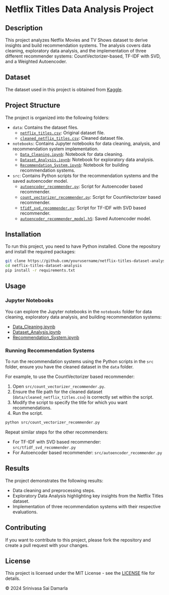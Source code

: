 # Netflix Titles Data Analysis Project

## Description
This project analyzes Netflix Movies and TV Shows dataset to derive insights and build recommendation systems. The analysis covers data cleaning, exploratory data analysis, and the implementation of three different recommender systems: CountVectorizer-based, TF-IDF with SVD, and a Weighted Autoencoder.

## Dataset
The dataset used in this project is obtained from [Kaggle](https://www.kaggle.com/datasets/rahulvyasm/netflix-movies-and-tv-shows).

## Project Structure
The project is organized into the following folders:
- `data`: Contains the dataset files.
  - [`netflix_titles.csv`](data/netflix_titles.csv): Original dataset file.
  - [`cleaned_netflix_titles.csv`](data/cleaned_netflix_titles.csv): Cleaned dataset file.
- `notebooks`: Contains Jupyter notebooks for data cleaning, analysis, and recommendation system implementation.
  - [`Data_Cleaning.ipynb`](notebooks/Data_Cleaning.ipynb): Notebook for data cleaning.
  - [`Dataset_Analysis.ipynb`](notebooks/Dataset_Analysis.ipynb): Notebook for exploratory data analysis.
  - [`Recommendation_System.ipynb`](notebooks/Recommendation_System.ipynb): Notebook for building recommendation systems.
- `src`: Contains Python scripts for the recommendation systems and the saved autoencoder model.
  - [`autoencoder_recommender.py`](src/autoencoder_recommender.py): Script for Autoencoder based recommender.
  - [`count_vectorizer_recommender.py`](src/count_vectorizer_recommender.py): Script for CountVectorizer based recommender.
  - [`tfidf_svd_recommender.py`](src/tfidf_svd_recommender.py): Script for TF-IDF with SVD based recommender.
  - [`autoencoder_recommender_model.h5`](src/autoencoder_recommender_model.h5): Saved Autoencoder model.

## Installation
To run this project, you need to have Python installed. Clone the repository and install the required packages:

```bash
git clone https://github.com/yourusername/netflix-titles-dataset-analysis.git
cd netflix-titles-dataset-analysis
pip install -r requirements.txt
```

## Usage

### Jupyter Notebooks
You can explore the Jupyter notebooks in the `notebooks` folder for data cleaning, exploratory data analysis, and building recommendation systems:

- [Data_Cleaning.ipynb](notebooks/Data_Cleaning.ipynb)
- [Dataset_Analysis.ipynb](notebooks/Dataset_Analysis.ipynb)
- [Recommendation_System.ipynb](notebooks/Recommendation_System.ipynb)

### Running Recommendation Systems
To run the recommendation systems using the Python scripts in the `src` folder, ensure you have the cleaned dataset in the `data` folder.

For example, to use the CountVectorizer based recommender:

1. Open `src/count_vectorizer_recommender.py`.
2. Ensure the file path for the cleaned dataset (`data/cleaned_netflix_titles.csv`) is correctly set within the script.
3. Modify the script to specify the title for which you want recommendations.
4. Run the script.

```bash
python src/count_vectorizer_recommender.py
```

Repeat similar steps for the other recommenders:

- For TF-IDF with SVD based recommender: `src/tfidf_svd_recommender.py`
- For Autoencoder based recommender: `src/autoencoder_recommender.py`

## Results
The project demonstrates the following results:

- Data cleaning and preprocessing steps.
- Exploratory Data Analysis highlighting key insights from the Netflix Titles dataset.
- Implementation of three recommendation systems with their respective evaluations.

## Contributing
If you want to contribute to this project, please fork the repository and create a pull request with your changes.

## License
This project is licensed under the MIT License - see the [LICENSE](LICENSE) file for details.

© 2024 Srinivasa Sai Damarla
